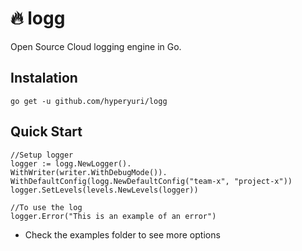 # 🔥 logg 

Open Source Cloud logging engine in Go.

## Instalation
``go get -u github.com/hyperyuri/logg``

## Quick Start

```
//Setup logger
logger := logg.NewLogger().
WithWriter(writer.WithDebugMode()).
WithDefaultConfig(logg.NewDefaultConfig("team-x", "project-x"))
logger.SetLevels(levels.NewLevels(logger))

//To use the log
logger.Error("This is an example of an error")
```
- Check the examples folder to see more options
